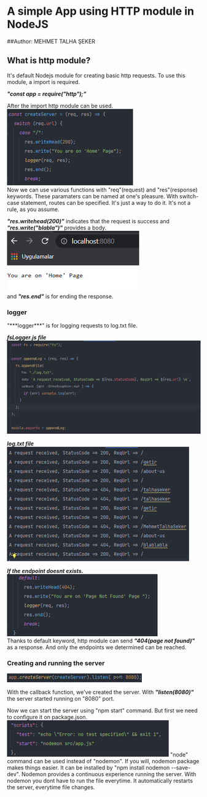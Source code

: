 <h1>A simple App using HTTP module in NodeJS</h1>

##Author: MEHMET TALHA ŞEKER

<h2>What is http module?</h2>
It's default Nodejs module for creating basic http requests. To use this module, a import is required.  

***"const app = require("http");"***

After the import http module can be used.
![img.png](img.png)  
Now we can use various functions with "req"(request) and "res"(response) keywords. These paramaters can be named at 
one's pleasure. With switch-case statement, routes can be specified. It's just a way to do it. It's not a rule, as you
assume.

***"res.writehead(200)"*** indicates that the request is success and ***"res.write("blabla")"*** provides a body.
![img_1.png](img_1.png)  
and ***"res.end"*** is for ending the response.
  
<h3>logger</h3>
"***logger***" is for logging requests to log.txt file.  

***fsLogger.js file***
![img_2.png](img_2.png)

***log.txt file***
![img_3.png](img_3.png)

***If the endpoint doesnt exists.***
![img_4.png](img_4.png)  
Thanks to default keyword, http module can send ***"404(page not found)"*** as a response. And only the endpoints we
determined can be reached.

<h3>Creating and running the server</h3>

![img_5.png](img_5.png)  

With the callback function, we've created the server. With ***"listen(8080)"*** the server started running on "8080" port.

Now we can start the server using "npm start" command. But first we need to configure it on package.json.
![img_6.png](img_6.png)
"node" command can be used instead of "nodemon". If you will, nodemon package makes things easier. It can be installed by
"npm install nodemon --save-dev". Nodemon provides a continuous experience running the server. With nodemon you dont have
to run the file everytime. It automatically restarts the server, everytime file changes.